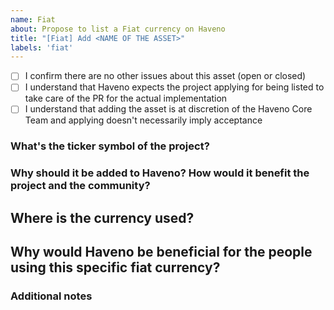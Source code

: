 ```yaml
---
name: Fiat
about: Propose to list a Fiat currency on Haveno
title: "[Fiat] Add <NAME OF THE ASSET>"
labels: 'fiat'
---
```


<!-- This template helps us to have a clear overview of the asset being proposed. Please answer to all questions -->

<!-- Make sure the following statements are correct, then tick them -->
- [ ] I confirm there are no other issues about this asset (open or closed)
- [ ] I understand that Haveno expects the project applying for being listed to take care of the PR for the actual implementation
- [ ] I understand that adding the asset is at discretion of the Haveno Core Team and applying doesn't necessarily imply acceptance

### What's the ticker symbol of the project?
<!-- It's usually 3 letters, like EUR or USD -->


### Why should it be added to Haveno? How would it benefit the project and the community?


## Where is the currency used?


## Why would Haveno be beneficial for the people using this specific fiat currency?


### Additional notes

